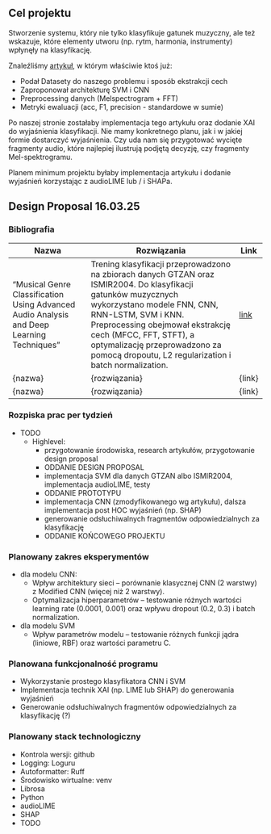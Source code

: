 
## Cel projektu
Stworzenie systemu, który nie tylko klasyfikuje gatunek muzyczny, ale też wskazuje, które elementy utworu (np. rytm, harmonia, instrumenty) wpłynęły na klasyfikację.

Znaleźliśmy [artykuł](https://ieeexplore.ieee.org/stamp/stamp.jsp?arnumber=10605044), w którym właściwie ktoś już:
- Podał Datasety do naszego problemu i sposób ekstrakcji cech
- Zaproponował architekturę SVM i CNN
- Preprocessing danych (Melspectrogram + FFT)
- Metryki ewaluacji (acc, F1, precision - standardowe w sumie)

Po naszej stronie zostałaby implementacja tego artykułu oraz dodanie XAI do wyjaśnienia klasyfikacji.
Nie mamy konkretnego planu, jak i w jakiej formie dostarczyć wyjaśnienia.
Czy uda nam się przygotować wycięte fragmenty audio, które najlepiej ilustrują podjętą decyzję,
czy fragmenty Mel-spektrogramu.

Planem minimum projektu byłaby implementacja artykułu i dodanie wyjaśnień korzystając z audioLIME lub / i SHAPa.

## Design Proposal **16.03.25**

### Bibliografia

| Nazwa         | Rozwiązania         | Link |
| ------------- | ------------- |------|
| “Musical Genre Classification Using Advanced Audio Analysis and Deep Learning Techniques”   | Trening klasyfikacji przeprowadzono na zbiorach danych GTZAN oraz ISMIR2004. Do klasyfikacji gatunków muzycznych wykorzystano modele FNN, CNN, RNN-LSTM, SVM i KNN. Preprocessing obejmował ekstrakcję cech (MFCC, FFT, STFT), a optymalizację przeprowadzono za pomocą dropoutu, L2 regularization i batch normalization.| [link](https://ieeexplore.ieee.org/stamp/stamp.jsp?arnumber=10605044) |
| {nazwa}  | {rozwiązania}  | {link} |
| {nazwa}  | {rozwiązania}  | {link} |



### Rozpiska prac per tydzień
- TODO
    - Highlevel:
		- przygotowanie środowiska, research artykułów, przygotowanie design proposal
		- ODDANIE DESIGN PROPOSAL
		- implementacja SVM dla danych GTZAN albo ISMIR2004, implementacja audioLIME, testy
		- ODDANIE PROTOTYPU
		- implementacja CNN (zmodyfikowanego wg artykułu), dalsza implementacja post HOC wyjaśnień (np. SHAP)
		- generowanie odsłuchiwalnych fragmentów odpowiedzialnych za klasyfikację
		- ODDANIE KOŃCOWEGO PROJEKTU

### Planowany zakres eksperymentów
- dla modelu CNN:
	- Wpływ architektury sieci – porównanie klasycznej CNN (2 warstwy) z Modified CNN (więcej niż 2 warstwy).
	- Optymalizacja hiperparametrów – testowanie różnych wartości learning rate (0.0001, 0.001) oraz wpływu dropout (0.2, 0.3) i batch normalization.
- dla modelu SVM
	- Wpływ parametrów modelu – testowanie różnych funkcji jądra (liniowe, RBF) oraz wartości parametru C.
		
### Planowana funkcjonalność programu
- Wykorzystanie prostego klasyfikatora CNN i SVM
- Implementacja technik XAI (np. LIME lub SHAP) do generowania wyjaśnień
- Generowanie odsłuchiwalnych fragmentów odpowiedzialnych za klasyfikację (?)

### Planowany stack technologiczny
- Kontrola wersji: github
- Logging: Loguru
- Autoformatter: Ruff
- Środowisko wirtualne: venv
- Librosa
- Python
- audioLIME
- SHAP
- TODO



